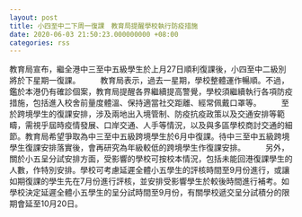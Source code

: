 ```yaml
---
layout: post
title: 小四至中二下周一復課　教育局提醒學校執行防疫措施
date: 2020-06-03 21:50:23.000000000 +08:00
categories: rss
---
```


教育局宣布，繼全港中三至中五級學生於上月27日順利復課後，小四至中二級別將於下星期一復課。
　　 
教育局表示，過去一星期，學校整體運作暢順。不過，鑑於本港仍有確診個案，教育局提醒各界繼續提高警覺，學校須繼續執行各項防疫措施，包括進入校舍前量度體溫、保持適當社交距離、經常佩戴口罩等。
　　 
至於跨境學生的復課安排，涉及兩地出入境管制、防疫抗疫政策以及交通安排等範疇，需視乎屆時疫情發展、口岸交通、人手等情況，以及與多區學校商討交通的細節。教育局希望爭取為中三至中五級跨境學生於6月中復課。待中三至中五級跨境學生復課安排落實後，會再研究為年級較低的跨境學生作復課安排。
　　 
另外，關於小五呈分試安排方面，受影響的學校可按校本情況，包括未能回港復課學生的人數，作特別安排。學校可考慮延遲全體小五學生的評核時間至9月份進行，或讓如期復課的學生先在7月份進行評核，並安排受影響學生於較後時間進行補考。如學校決定延遲全體小五學生的呈分試時間至9月份，有關學校遞交呈分試積分的限期會延至10月20日。
　　
